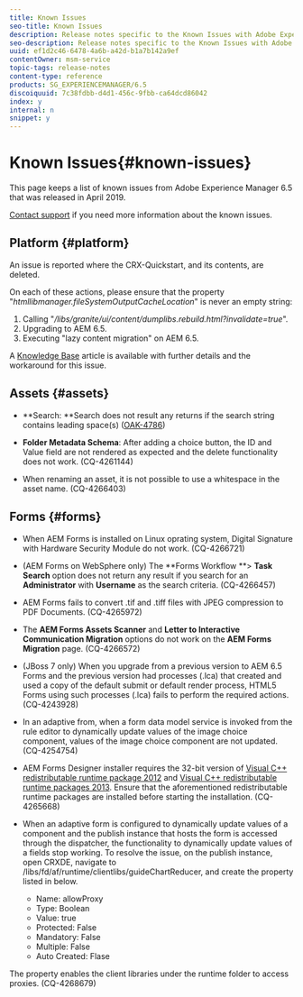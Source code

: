 ```yaml
---
title: Known Issues
seo-title: Known Issues
description: Release notes specific to the Known Issues with Adobe Experience Manager 6.3.
seo-description: Release notes specific to the Known Issues with Adobe Experience Manager 6.3.
uuid: ef1d2c46-6478-4a6b-a42d-b1a7b142a9ef
contentOwner: msm-service
topic-tags: release-notes
content-type: reference
products: SG_EXPERIENCEMANAGER/6.5
discoiquuid: 7c38fdbb-d4d1-456c-9fbb-ca64dcd86042
index: y
internal: n
snippet: y
---
```


# Known Issues{#known-issues}

This page keeps a list of known issues from Adobe Experience Manager 6.5 that was released in April 2019.

[Contact support](https://helpx.adobe.com/support/experience-manager.html) if you need more information about the known issues.

## Platform {#platform}

An issue is reported where the CRX-Quickstart, and its contents, are deleted.

On each of these actions, please ensure that the property "*htmllibmanager.fileSystemOutputCacheLocation*" is never an empty string:

1. Calling "*/libs/granite/ui/content/dumplibs.rebuild.html?invalidate=true*".  
2. Upgrading to AEM 6.5.   
3. Executing "lazy content migration" on AEM 6.5.

A [Knowledge Base](https://helpx.adobe.com/experience-manager/kb/avoid-crx-quickstart-deletion-in-aem-6-5.html) article is available with further details and the workaround for this issue.

<!--
Comment Type: draft

<h2>Hybrid Devices</h2>
-->

<!--
Comment Type: draft

<p>Hybrid Devices are not supported. Various issues can be encountered when using such devices. However, these procedures will solve most of the issues:</p>
<p>If you are using Chrome as browser:<br /> - Type chrome://flags/ in the address bar and press Enter.<br /> - Click on Enable touch events &gt; Disabled.<br /> - Restart the browser (all tabs and windows).<br /> <br /> If you are using Firefox as browser:<br /> - Type about:config in the address bar and press Enter.<br /> - Filter the settings to dom.w3c.<br /> - Make sure that the settings are 0 and false.<br /> - Restart Browser.</p>
<p>If you are using Edge as browser:</p>
<p>- Type about:flags in the address bar and press Enter.<br /> - Scroll down to Experimental features then Touch.<br /> - Click on option called "Enable touch events".<br /> - Select Always Off.<br /> - Restart Browser.</p>
<p><object data-extension-version="0.5.0.161" data-install-updates-user-configuration="true" data-supports-flavor-configuration="true" style="display: none;"> </object></p>
-->

<!--
Comment Type: draft

<h2>Platform</h2>
-->

<!--
Comment Type: draft

<ul>
<li><strong>Operations Dashboard: </strong>Progress bar is not shown when backup file is missing .zip extension. (GRANITE-10713)</li>
<li><strong>HTL:</strong> Java Use object with trailing whitespace in the package declaration freezes the SightlyJavaCompilerService (GRANITE-20836)</li>
<li><strong>Apache Felix/Sling:</strong> Config file still present in the repository even after configuration.delete() (GRANITE-20618)</li>
<li><strong>Cloud Settings:</strong> Console gets broken after editing configuration container (GRANITE-20726)</li>
<li><strong>Security: </strong>IMS integration fails with custom context path (GRANITE-20639)</li>
<li><strong>Security:</strong> Improve default JAAS Ranking of SSO, External and Default LoginModules (GRANITE-20590</li>
<li><strong>Tooling - CRX DE Lite:</strong> Ridge of properties view keeps moving up (GRANITE-12040)</li>
<li><strong>Tooling - CRX DE Lite:</strong> Cannot save changes to "Long" Value Types unless you double-click on Property Name (GRANITE-12351)<br /> </li>
<li><strong>Tooling - CRX DE Lite:</strong> ctrl+F search on open text files goes stuck on RegExp search (GRANITE-5996)<br /> </li>
<li><strong>Tooling - CRX DE Lite: </strong>Node property not displayed after renaming the node (GRANITE-7160)</li>
<li><strong>UI: </strong>Pulldown "more..." doesn't showing all elements when opened at a popover element on IE and Firefox (GRANITE-16326)</li>
<li><strong>UI:</strong> Info tooltip gets hidden when using fixed columns layout with 2 side-by-side columns (GRANITE-16869)</li>
<li><strong>UI:</strong> Unhandled error when impersonating as a user that does not exist (GRANITE-23228). Workaround by <a href="/sites/developing/using/customizing-errorhandler-pages.md">implementing an error handler</a> to customize error message.<br /> </li>
<li><strong><strong>Omnisearch: </strong></strong>Searches with backslash cause exception (GRANITE-11769)</li>
<li><strong>Omnisearch: </strong>Open "View Settings" in list view cause search filter to change (GRANITE-16524)</li>
<li><strong>Omnisearch:</strong> Wrong list of columnn configs shown when doing Assets search from Sites (GRANITE-16527)<br /> </li>
<li><strong>Omnisearch: </strong>Left rail predicates are getting along with the Omnisearch server request (GRANITE-20524)</li>
<li><strong>Omnisearch:</strong> Omnisearch does not support context paths (GRANITE-16044)</li>
</ul>
-->

<!--
Comment Type: draft

<h2>Sites</h2>
-->

<!--
Comment Type: draft

<p>...</p>
-->

## Assets {#assets}

<!--
Comment Type: remark
Last Modified By: Ashish Gupta . (asgupta)
Last Modified Date: 2019-04-07T14:59:21.958-0400
<p>Assets team is validating this list and shall update it on 4/8 or 4/9. The issues in 6.4 Assets are drafted.<br /> </p>
-->

* **Search: **Search does not result any returns if the search string contains leading space(s) ([OAK-4786](https://issues.apache.org/jira/browse/OAK-4786))

* **Folder Metadata Schema**: After adding a choice button, the ID and Value field are not rendered as expected and the delete functionality does not work. (CQ-4261144)
* When renaming an asset, it is not possible to use a whitespace in the asset name. (CQ-4266403)

<!--
Comment Type: draft

<ul>
<li><strong>Search: </strong>Search does not result any returns if the search string contains leading space(s) (<a href="https://issues.apache.org/jira/browse/OAK-4786">OAK-4786</a>)</li>
<li><strong>UI</strong>: Asset UI hangs after Copy-Paste and Select-All (CQ-4236142)</li>
<li><strong>UI</strong>: Unable to Move assets after lazy loading (CQ-4236134)</li>
<li><strong>Search</strong>:<strong> </strong>In Classic UI, Tags are not visible in Search (CQ-4235239)</li>
<li><strong>Reports</strong>:<strong> </strong>Error in Asset Modification Report creation (CQ-4239744)</li>
<li><strong>Reports</strong>:<strong> </strong>Scheduled, regular Asset report generation fails inconsistently (some reports remain queued) (CQ-4239089)</li>
<li><strong>Metadata</strong>:<strong> </strong>On adding multi value text field to Asset schema, required field cascading rule doesn’t work (CQ-4239333)</li>
<li><strong>BrandPortal</strong>:<strong> </strong>Publish to BrandPortal is not working for collections (CQ-4238731)</li>
<li><strong>Upload</strong>: When uploading assets with special characters in the file name, the validation error message about the unallowed characters is not displayed for each assets. While it is displayed for only the first asset, the interface clearly indicates to the user that the file name of the provided asset are not allowed. (CQ-4256876)</li>
</ul>
-->

<!--
Comment Type: draft

<h2>Dynamic Media</h2>
-->

<!--
Comment Type: draft

<p>...</p>
-->

<!--
Comment Type: draft

<h2>Communities</h2>
-->

<!--
Comment Type: remark
Last Modified By: Vishal. Gupta (vishgupt)
Last Modified Date: 2019-04-04T08:44:49.300-0400
<p>No known issues in AEM 6.5 Communities.</p>
-->

<!--
Comment Type: draft

<p>...</p>
-->

## Forms {#forms}

<!--
Comment Type: remark
Last Modified By: Vishal. Gupta (vishgupt)
Last Modified Date: 2019-04-04T08:45:41.038-0400
<p>Updated for AEM 6.5 Forms.</p>
-->

* When AEM Forms is installed on Linux oprating system, Digital Signature with Hardware Security Module do not work. (CQ-4266721)  
* (AEM Forms on WebSphere only) The **Forms Workflow **&gt; **Task Search** option does not return any result if you search for an **Administrator** with **Username** as the search criteria. (CQ-4266457)  

* AEM Forms fails to convert .tif and .tiff files with JPEG compression to PDF Documents. (CQ-4265972)
* The **AEM Forms Assets Scanner** and **Letter to Interactive Communication Migration** options do not work on the **AEM Forms Migration** page. (CQ-4266572)  

* (JBoss 7 only) When you upgrade from a previous version to AEM 6.5 Forms and the previous version had processes (.lca) that created and used a copy of the default submit or default render process, HTML5 Forms using such processes (.lca) fails to perform the required actions. (CQ-4243928)
* In an adaptive from, when a form data model service is invoked from the rule editor to dynamically update values of the image choice component, values of the image choice component are not updated. (CQ-4254754)  
* AEM Forms Designer installer requires the 32-bit version of [Visual C++ redistributable runtime package 2012](https://support.microsoft.com/en-in/help/2977003/the-latest-supported-visual-c-downloads) and [Visual C++ redistributable runtime packages 2013](https://support.microsoft.com/en-in/help/3179560/update-for-visual-c-2013-and-visual-c-redistributable-package). Ensure that the aforementioned redistributable runtime packages are installed before starting the installation. (CQ-4265668)

* When an adaptive form is configured to dynamically update values of a component and the publish instance that hosts the form is accessed through the dispatcher, the functionality to dynamically update values of a fields stop working. To resolve the issue, on the publish instance, open CRXDE, navigate to /libs/fd/af/runtime/clientlibs/guideChartReducer, and create the property listed in below.

    * Name: allowProxy
    * Type: Boolean
    * Value: true
    * Protected: False
    * Mandatory: False
    * Multiple: False
    * Auto Created: Flase

The property enables the client libraries under the runtime folder to access proxies. (CQ-4268679)

<!--
Comment Type: draft

<ul>
<li>(AEM Forms JEE only) When boostrapping JBoss application server while running Configuration Manager returns EJB invocation and bootstrap failure errors. However, you can ignore them. (Ref# CQ-4229793)</li>
<li>The Agent UI takes a while to load Interactive Communications that include chart or image elements. (Ref# CQ-4236630)</li>
<li>The data display format in print preview is dd-mm-yyyy while in the web preview is dd-mmm-yy (Ref# CQ-4237045)<br /> </li>
<li>The Interactive Communication Web channel supports only ordered and unordered lists. In list document fragments, compound listing and indentation are not supported for Web channel of the Interactive Communication. (Ref# CQ-4233672)</li>
<li>The following issues are observed when web channel syncs with print channel:
<ul>
<li>Web channel take a while to sync when switching from print channel for the first time.</li>
<li>Web channel does not sync if the print channel includes an unconfigured chart component. To resolve the issue, delete the chart component and sync again.</li>
<li>Sync sometimes fails with the "An error occurred while synchronizing the Live Copy" error. To resolve the issue, refresh the page.</li>
<li>The static text in a layout fragment is replaced with table cell name when the first column in the table is a header column in the print channel template.</li>
<li>Cannot add components or assets at any location other than at the bottom of a web channel communication. To place it at another location, add a panel at the bottom of web channel and reorder using the content tree.</li>
<li>Can move content into inherited target area of web channel without removing the live copy inheritance. (Ref# CQ-4239780)</li>
</ul> </li>
</ul>
<ul>
<li>Authentication configurations for SOAP-based web services are not visible and thus cannot be configured in cloud services. To resolve the issue:</li>
</ul>
<p style="margin-left: 40px;">1. In CRXDE Lite console, go to the following node.<br /> /libs/fd/fdm/gui/components/admin/fdmcloudservice/createcloudconfigwizard/cloudservices/<br /> wsdlauthenticationsettings/items/fixedcolumns/items/container/items/wsdl/items/<br /> selectAuthentication/items/custom.<br /> 2. Update the value of the value property to the same as the value of the text property.<br /> 3. Click Save All to save the configuration.</p>
<p>(Ref# CQ-4238462)</p>
-->

